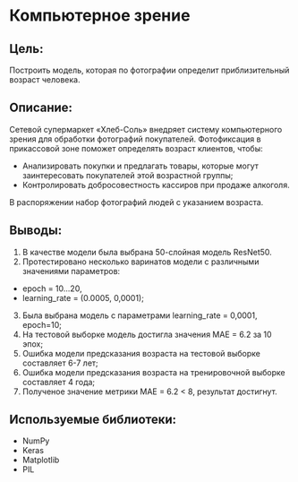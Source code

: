 # Компьютерное зрение

## Цель:
Построить модель, которая по фотографии определит приблизительный возраст человека.

## Описание:
Сетевой супермаркет «Хлеб-Соль» внедряет систему компьютерного зрения для обработки фотографий покупателей. Фотофиксация в прикассовой зоне поможет определять возраст клиентов, чтобы:
 - Анализировать покупки и предлагать товары, которые могут заинтересовать покупателей этой возрастной группы;
 - Контролировать добросовестность кассиров при продаже алкоголя.

В распоряжении набор фотографий людей с указанием возраста.

## Выводы:
1. В качестве модели была выбрана 50-слойная модель ResNet50.
2. Протестировано несколько варинатов модели с различными значениями параметров:
 - epoch = 10...20,
 - learning_rate = (0.0005, 0,0001);
3. Была выбрана модель с параметрами learning_rate = 0,0001, epoch=10;
4. На тестовой выборке модель достигла значения MAE = 6.2 за 10 эпох;
5. Ошибка модели предсказания возраста на тестовой выборке составляет 6-7 лет;
6. Ошибка модели предсказания возраста на тренировочной выборке составляет 4 года;
7. Полученое значение метрики MAE = 6.2 < 8, результат достигнут.

## Используемые библиотеки:
- NumPy
- Keras
- Matplotlib
- PIL
